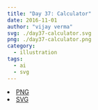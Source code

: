 ```yaml
---
title: "Day 37: Calculator"
date: 2016-11-01
author: "vijay verma"
svg: ./day37-calculator.svg
png: ./day37-calculator.png
category:
  - illustration
tags:
  - ai
  - svg
---
```

<li><a href="./day37-calculator.png" download className="btn-png">PNG</a></li>
<li><a href="./day37-calculator.svg" download className="btn-svg">SVG</a></li>
